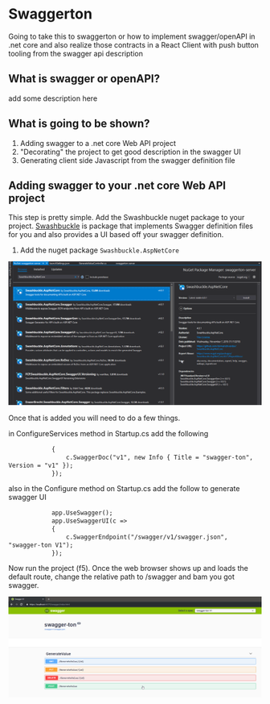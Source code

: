 # Swaggerton

Going to take this to swaggerton or how to implement swagger/openAPI in .net core and also realize those contracts in a React Client with push button tooling from the swagger api description

## What is swagger or openAPI?

add some description here

## What is going to be shown?

1. Adding swagger to a .net core Web API project
2. "Decorating" the project to get good description in the swagger UI
3. Generating client side Javascript from the swagger definition file

## Adding swagger to your .net core Web API project

This step is pretty simple. Add the Swashbuckle nuget package to your project. [Swashbuckle](https://github.com/domaindrivendev/Swashbuckle.AspNetCore) is package that implements Swagger definition files for you and also provides a UI based off your swagger definition.

1. Add the nuget package `Swashbuckle.AspNetCore`

![Add Swashbuckle](_images/adding-swagger-to-server.png)

Once that is added you will need to do a few things.

in ConfigureServices method in Startup.cs add the following

```services.AddSwaggerGen(c =>
            {
                c.SwaggerDoc("v1", new Info { Title = "swagger-ton", Version = "v1" });
            });
```

also in the Configure method on Startup.cs add the follow to generate swagger UI

```
            app.UseSwagger();
            app.UseSwaggerUI(c =>
            {
                c.SwaggerEndpoint("/swagger/v1/swagger.json", "swagger-ton V1");
            });
```

Now run the project (f5). Once the web browser shows up and loads the default route, change the relative path to /swagger and bam you got swagger.

![swagger ui](_images/swagger-ui.png)
